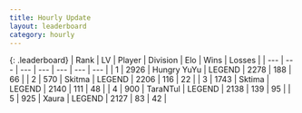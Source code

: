 ```yaml
---
title: Hourly Update
layout: leaderboard
category: hourly
---
```


{: .leaderboard}
| Rank | LV | Player | Division | Elo | Wins | Losses |
| --- | --- | --- | --- | --- | --- | --- |
| <span data-change="0">1</span> | 2926 | <span title="ID: 164871">Hungry YuYu</span> | LEGEND | <span data-change="0">2278</span> | <span data-change="0">188</span> | <span data-change="0">66</span> |
| <span data-change="0">2</span> | 570 | <span title="ID: 402846">Skitma</span> | LEGEND | <span data-change="0">2206</span> | <span data-change="0">116</span> | <span data-change="0">22</span> |
| <span data-change="0">3</span> | 1743 | <span title="ID: 353063">Sktima</span> | LEGEND | <span data-change="0">2140</span> | <span data-change="0">111</span> | <span data-change="0">48</span> |
| <span data-change="2">4</span> | 900 | <span title="ID: 285323">TaraNTul</span> | LEGEND | <span data-change="21">2138</span> | <span data-change="6">139</span> | <span data-change="1">95</span> |
| <span data-change="-1">5</span> | 925 | <span title="ID: 200908">Xaura</span> | LEGEND | <span data-change="0">2127</span> | <span data-change="0">83</span> | <span data-change="0">42</span> |